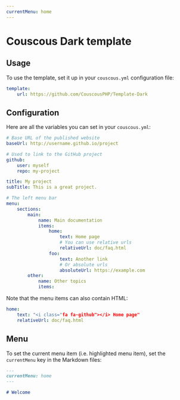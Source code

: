 ```yaml
---
currentMenu: home
---
```

# Couscous Dark template

## Usage

To use the template, set it up in your `couscous.yml` configuration file:

```yaml
template:
    url: https://github.com/CouscousPHP/Template-Dark
```

## Configuration

Here are all the variables you can set in your `couscous.yml`:

```yaml
# Base URL of the published website
baseUrl: http://username.github.io/project

# Used to link to the GitHub project
github:
    user: myself
    repo: my-project

title: My project
subTitle: This is a great project.

# The left menu bar
menu:
    sections:
        main:
            name: Main documentation
            items:
                home:
                    text: Home page
                    # You can use relative urls
                    relativeUrl: doc/faq.html
                foo:
                    text: Another link
                    # Or absolute urls
                    absoluteUrl: https://example.com
        other:
            name: Other topics
            items:
```

Note that the menu items can also contain HTML:

```yaml
home:
    text: "<i class="fa fa-github"></i> Home page"
    relativeUrl: doc/faq.html
```

## Menu

To set the current menu item (i.e. highlighted menu item), set the `currentMenu`
key in the Markdown files:

```markdown
---
currentMenu: home
---

# Welcome
```
